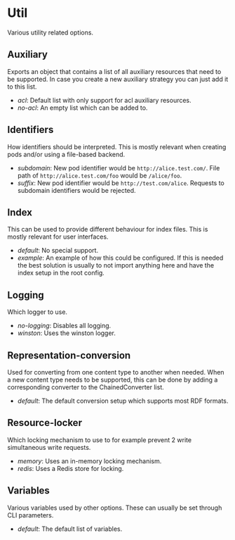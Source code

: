 # Util
Various utility related options.

## Auxiliary
Exports an object that contains a list of all auxiliary resources that need to be supported.
In case you create a new auxiliary strategy you can just add it to this list.
* *acl*: Default list with only support for acl auxiliary resources.
* *no-acl*: An empty list which can be added to.

## Identifiers
How identifiers should be interpreted.
This is mostly relevant when creating pods and/or using a file-based backend.
* *subdomain*: New pod identifier would be `http://alice.test.com/`.
  File path of `http://alice.test.com/foo` would be `/alice/foo`.
* *suffix*: New pod identifier would be `http://test.com/alice`.
  Requests to subdomain identifiers would be rejected.

## Index
This can be used to provide different behaviour for index files.
This is mostly relevant for user interfaces.
* *default*: No special support.
* *example*: An example of how this could be configured.
  If this is needed the best solution is usually to not import anything here
  and have the index setup in the root config.

## Logging
Which logger to use.
* *no-logging*: Disables all logging.
* *winston*: Uses the winston logger.

## Representation-conversion
Used for converting from one content type to another when needed.
When a new content type needs to be supported, this can be done by adding a corresponding converter
to the ChainedConverter list.
* *default*: The default conversion setup which supports most RDF formats.

## Resource-locker
Which locking mechanism to use to for example prevent 2 write simultaneous write requests.
* *memory*: Uses an in-memory locking mechanism.
* *redis*: Uses a Redis store for locking.

## Variables
Various variables used by other options.
These can usually be set through CLI parameters.
* *default*: The default list of variables.
